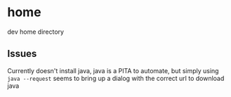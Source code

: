 home
====

dev home directory


## Issues

Currently doesn't install java, java is a PITA to automate, but simply using `java --request` seems to bring up a dialog with the correct url to download java

